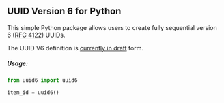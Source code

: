## UUID Version 6 for Python

This simple Python package allows users to create fully sequential version 6 ([RFC 4122](https://tools.ietf.org/html/draft-peabody-dispatch-new-uuid-format-00)) UUIDs.

The UUID V6 definition is [currently in draft](https://tools.ietf.org/html/draft-peabody-dispatch-new-uuid-format-00) form.

##### Usage:

```python
from uuid6 import uuid6

item_id = uuid6()
```
